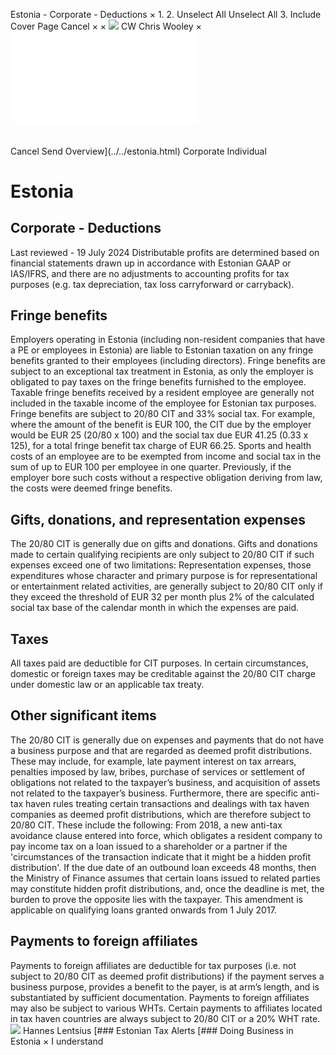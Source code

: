 Estonia - Corporate - Deductions
×
1.
2.
Unselect All
Unselect All
3.
Include Cover Page
Cancel
×
×
![](../../-/media/world-wide-tax-summaries/attachments/global---chris-wooley.ashx%3Frev=ac5e5f3223b34096b1afc2a6009c7320&revision=ac5e5f32-23b3-4096-b1af-c2a6009c7320&hash=859B7ADC84DC2CBEC9760E9E6EE7DE6D0A8BFCDF)
CW
Chris Wooley
×
![](deductions.html)
######
Cancel
Send
Overview](../../estonia.html)
Corporate
Individual
# Estonia
## Corporate - Deductions
Last reviewed - 19 July 2024
Distributable profits are determined based on financial statements drawn up in accordance with Estonian GAAP or IAS/IFRS, and there are no adjustments to accounting profits for tax purposes (e.g. tax depreciation, tax loss carryforward or carryback).
## Fringe benefits
Employers operating in Estonia (including non-resident companies that have a PE or employees in Estonia) are liable to Estonian taxation on any fringe benefits granted to their employees (including directors).
Fringe benefits are subject to an exceptional tax treatment in Estonia, as only the employer is obligated to pay taxes on the fringe benefits furnished to the employee. Taxable fringe benefits received by a resident employee are generally not included in the taxable income of the employee for Estonian tax purposes. Fringe benefits are subject to 20/80 CIT and 33% social tax. For example, where the amount of the benefit is EUR 100, the CIT due by the employer would be EUR 25 (20/80 x 100) and the social tax due EUR 41.25 (0.33 x 125), for a total fringe benefit tax charge of EUR 66.25.
Sports and health costs of an employee are to be exempted from income and social tax in the sum of up to EUR 100 per employee in one quarter. Previously, if the employer bore such costs without a respective obligation deriving from law, the costs were deemed fringe benefits.
## Gifts, donations, and representation expenses
The 20/80 CIT is generally due on gifts and donations. Gifts and donations made to certain qualifying recipients are only subject to 20/80 CIT if such expenses exceed one of two limitations:
Representation expenses, those expenditures whose character and primary purpose is for representational or entertainment related activities, are generally subject to 20/80 CIT only if they exceed the threshold of EUR 32 per month plus 2% of the calculated social tax base of the calendar month in which the expenses are paid.
## Taxes
All taxes paid are deductible for CIT purposes. In certain circumstances, domestic or foreign taxes may be creditable against the 20/80 CIT charge under domestic law or an applicable tax treaty.
## Other significant items
The 20/80 CIT is generally due on expenses and payments that do not have a business purpose and that are regarded as deemed profit distributions. These may include, for example, late payment interest on tax arrears, penalties imposed by law, bribes, purchase of services or settlement of obligations not related to the taxpayer’s business, and acquisition of assets not related to the taxpayer’s business.
Furthermore, there are specific anti-tax haven rules treating certain transactions and dealings with tax haven companies as deemed profit distributions, which are therefore subject to 20/80 CIT. These include the following:
From 2018, a new anti-tax avoidance clause entered into force, which obligates a resident company to pay income tax on a loan issued to a shareholder or a partner if the 'circumstances of the transaction indicate that it might be a hidden profit distribution'. If the due date of an outbound loan exceeds 48 months, then the Ministry of Finance assumes that certain loans issued to related parties may constitute hidden profit distributions, and, once the deadline is met, the burden to prove the opposite lies with the taxpayer. This amendment is applicable on qualifying loans granted onwards from 1 July 2017.
## Payments to foreign affiliates
Payments to foreign affiliates are deductible for tax purposes (i.e. not subject to 20/80 CIT as deemed profit distributions) if the payment serves a business purpose, provides a benefit to the payer, is at arm’s length, and is substantiated by sufficient documentation.
Payments to foreign affiliates may also be subject to various WHTs. Certain payments to affiliates located in tax haven countries are always subject to 20/80 CIT or a 20% WHT rate.
![](../../-/media/world-wide-tax-summaries/attachments/estonia---hannes_lentsius.ashx%3Frev=31f88e16b03b44cbbfa48d1a5b28f7b6&revision=31f88e16-b03b-44cb-bfa4-8d1a5b28f7b6&hash=1B232B35B005C29B4211D624E8D01BC29E7ADF61)
Hannes Lentsius
[### Estonian Tax Alerts
[### Doing Business in Estonia
×
I understand